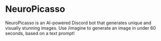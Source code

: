 # NeuroPicasso
NeuroPicasso is an AI-powered Discord bot that generates unique and visually stunning images. Use /imagine to generate an image in under 60 seconds, based on a text prompt! 
